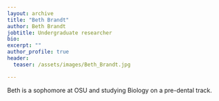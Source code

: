 ```yaml
---
layout: archive
title: "Beth Brandt"
author: Beth Brandt
jobtitle: Undergraduate researcher
bio:
excerpt: ""
author_profile: true
header:
  teaser: /assets/images/Beth_Brandt.jpg

---
```

Beth is a sophomore at OSU and studying Biology on a pre-dental track.
